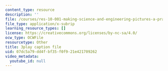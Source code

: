 ```yaml
---
content_type: resource
description: ''
file: /courses/res-10-001-making-science-and-engineering-pictures-a-practical-guide-to-presenting-your-work-spring-2016/07dc5a79dd4fbf35f0f921e421709262_DAyXoA2W7bU.srt
file_type: application/x-subrip
learning_resource_types: []
license: https://creativecommons.org/licenses/by-nc-sa/4.0/
ocw_type: OCWFile
resourcetype: Other
title: 3play caption file
uid: 07dc5a79-dd4f-bf35-f0f9-21e421709262
video_metadata:
  youtube_id: null
---
```

